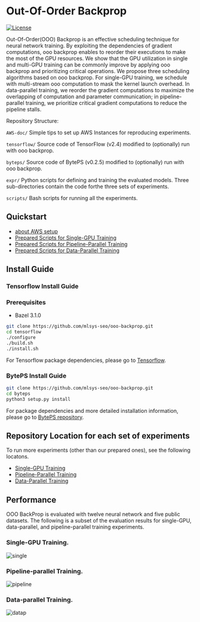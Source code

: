 # Out-Of-Order Backprop

[![License](https://img.shields.io/badge/License-Apache%202.0-blue.svg)](https://opensource.org/licenses/Apache-2.0)

Out-Of-Order(OOO) Backprop is an effective scheduling technique for neural network training. By exploiting the dependencies of gradient computations, ooo backprop enables to reorder their executions to make the most of the GPU resources. We show that the GPU utilization in single and multi-GPU training can be commonly improve by applying ooo backprop and prioritizing critical operations. 
We propose three scheduling algorithms based on ooo backprop. For single-GPU training, we schedule with multi-stream ooo computation to mask the kernel launch overhead. In data-parallel training, we reorder the gradient computations to maximize the overlapping of computation and parameter communication; in pipeline-parallel training, we prioritize critical gradient computations to reduce the pipeline stalls.

Repository Structure: 

```AWS-doc/``` Simple tips to set up AWS Instances for reproducing experiments.

```tensorflow/``` Source code of TensorFlow (v2.4) modified to (optionally) run with ooo backprop.

```byteps/``` Source code of BytePS (v0.2.5) modified to (optionally) run with ooo backprop.

```expr/``` Python scripts for defining and training the evaluated models. Three sub-directories contain the code forthe three sets of experiments.

```scripts/``` Bash scripts for running all the experiments.

## Quickstart
- [about AWS setup](AWS-doc)
- [Prepared Scripts for Single-GPU Training](scripts/single_gpu/)
- [Prepared Scripts for Pipeline-Parallel Training](scripts/pipe_par/)
- [Prepared Scripts for Data-Parallel Training](scripts/data_par/)

## Install Guide

### Tensorflow Install Guide
### Prerequisites
- Bazel 3.1.0

```bash
git clone https://github.com/mlsys-seo/ooo-backprop.git
cd tensorflow
./configure
./build.sh
./install.sh
```
For Tensorflow package dependencies, please go to [Tensorflow](https://www.tensorflow.org/install/source?hl=ko).

### BytePS Install Guide
```bash
git clone https://github.com/mlsys-seo/ooo-backprop.git
cd byteps
python3 setup.py install
```
For package dependencies and more detailed installation information, please go to [BytePS repository](https://github.com/bytedance/byteps).


## Repository Location for each set of experiments
To run more experiments (other than our prepared ones), see the following locatons.

- [Single-GPU Training](expr/single_gpu/)
- [Pipeline-Parallel Training](expr/pipe_par/)
- [Data-Parallel Training](expr/data_par/)
 
## Performance
OOO BackProp is evaluated with twelve neural network and five public datasets. The following is a subset of the evaluation results for single-GPU, data-parallel, and pipeline-parallel training experiments.


### Single-GPU Training.

![single](https://user-images.githubusercontent.com/78071764/151532657-bb4a35c3-83bc-49a4-8792-2a4b3277dc7d.png)


### Pipeline-parallel Training.

![pipeline](https://user-images.githubusercontent.com/78071764/151532720-0c64410a-317d-4c6b-a4b4-8b96c622aae1.png)

### Data-parallel Training.

![datap](https://user-images.githubusercontent.com/78071764/151532987-d56e3311-407d-406e-b389-ab811267eda9.png)
